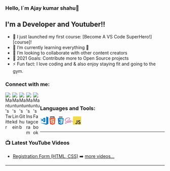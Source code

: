 ### Hello, I`m Ajay kumar shahu👋
## I'm a Developer and Youtuber!!

- 🔭 I just launched my first course: [Become A VS Code SuperHero!][course]!
- 🌱 I’m currently learning everything 🤣
- 👯 I’m looking to collaborate with other content creators
- 🥅 2021 Goals: Contribute more to Open Source projects
- ⚡ Fun fact: I love coding and  & also enjoy staying fit and going to the gym.

### Connect with me:

<a href="https://twitter.com/Mantosh_55">
  <img align="left" alt="Mantu's Twitter" width="22px" src="https://cdn.jsdelivr.net/npm/simple-icons@v3/icons/twitter.svg" />
</a>
<a href="https://www.linkedin.com/in/mantosh-sah-3a421b1b7/">
  <img align="left" alt="Mantu's Linkdein" width="22px" src="https://cdn.jsdelivr.net/npm/simple-icons@v3/icons/linkedin.svg" />
</a>
<a href="https://github.com/mantu1738">
  <img align="left" alt="Mantu's Github" width="22px" src="https://cdn.jsdelivr.net/npm/simple-icons@v3/icons/github.svg" />
</a>
<a href="https://www.instagram.com/mantosh_aryan12/">
  <img align="left" alt="Mantu's Instagram" width="22px" src="https://cdn.jsdelivr.net/npm/simple-icons@v3/icons/instagram.svg" />
</a>
<a href="https://www.facebook.com/mantosh.aryan/">
  <img align="left" alt="Mantu's Facebook" width="22px" src="https://cdn.jsdelivr.net/npm/simple-icons@v3/icons/facebook.svg" />
</a>

<br />

### Languages and Tools:

<img align="left" alt="Visual Studio Code" width="26px" src="https://raw.githubusercontent.com/github/explore/80688e429a7d4ef2fca1e82350fe8e3517d3494d/topics/visual-studio-code/visual-studio-code.png" />
<img align="left" alt="HTML5" width="26px" src="https://raw.githubusercontent.com/github/explore/80688e429a7d4ef2fca1e82350fe8e3517d3494d/topics/html/html.png" />
<img align="left" alt="CSS3" width="26px" src="https://raw.githubusercontent.com/github/explore/80688e429a7d4ef2fca1e82350fe8e3517d3494d/topics/css/css.png" />
<img align="left" alt="Sass" width="26px" src="https://raw.githubusercontent.com/github/explore/80688e429a7d4ef2fca1e82350fe8e3517d3494d/topics/sass/sass.png" />
<img align="left" alt="JavaScript" width="26px" src="https://raw.githubusercontent.com/github/explore/80688e429a7d4ef2fca1e82350fe8e3517d3494d/topics/javascript/javascript.png" />


<br />
<br />

---

### 📺 Latest YouTube Videos

- [Registration Form (HTML, CSS)](https://www.youtube.com/watch?v=b6ydaNyTHKw&t=1s&ab_channel=AjayKumarShahu)
➡️ [more videos...](https://www.youtube.com/channel/UCw3zL-kERj3zerZIG09walg)

---
[facebook]:https://www.facebook.com/Ajay-Kumar-Shahu-102541401969921/
[twitter]: https://twitter.com/AjayKumarShahu8
[youtube]: https://www.youtube.com/channel/UCw3zL-kERj3zerZIG09walg
[instagram]: https://www.instagram.com/a_j_a_y_s_h_a_h_64/
[linkedin]: https://www.linkedin.com/in/ajay-kumar-shahu-462059209/
